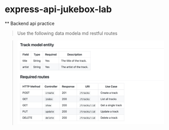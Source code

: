 # express-api-jukebox-lab
** Backend api practice

> Use the following data modela md restful routes

> ![screenshot](assest/info.png)